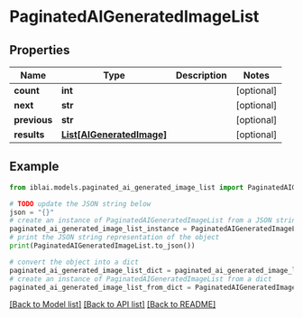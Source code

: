 # PaginatedAIGeneratedImageList


## Properties

Name | Type | Description | Notes
------------ | ------------- | ------------- | -------------
**count** | **int** |  | [optional] 
**next** | **str** |  | [optional] 
**previous** | **str** |  | [optional] 
**results** | [**List[AIGeneratedImage]**](AIGeneratedImage.md) |  | [optional] 

## Example

```python
from iblai.models.paginated_ai_generated_image_list import PaginatedAIGeneratedImageList

# TODO update the JSON string below
json = "{}"
# create an instance of PaginatedAIGeneratedImageList from a JSON string
paginated_ai_generated_image_list_instance = PaginatedAIGeneratedImageList.from_json(json)
# print the JSON string representation of the object
print(PaginatedAIGeneratedImageList.to_json())

# convert the object into a dict
paginated_ai_generated_image_list_dict = paginated_ai_generated_image_list_instance.to_dict()
# create an instance of PaginatedAIGeneratedImageList from a dict
paginated_ai_generated_image_list_from_dict = PaginatedAIGeneratedImageList.from_dict(paginated_ai_generated_image_list_dict)
```
[[Back to Model list]](../README.md#documentation-for-models) [[Back to API list]](../README.md#documentation-for-api-endpoints) [[Back to README]](../README.md)


